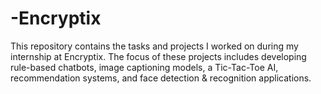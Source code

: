 # -Encryptix
 This repository contains the tasks and projects I worked on during my internship at Encryptix. The focus of these projects includes developing rule-based chatbots, image captioning models, a Tic-Tac-Toe AI, recommendation systems, and face detection &amp; recognition applications.
